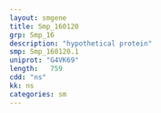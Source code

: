 ```yaml
---
layout: smgene
title: Smp_160120
grp: Smp_16
description: "hypothetical protein"
smp: Smp_160120.1
uniprot: "G4VK69"
length:   759
cdd: "ns"
kk: ns
categories: sm
---
```

